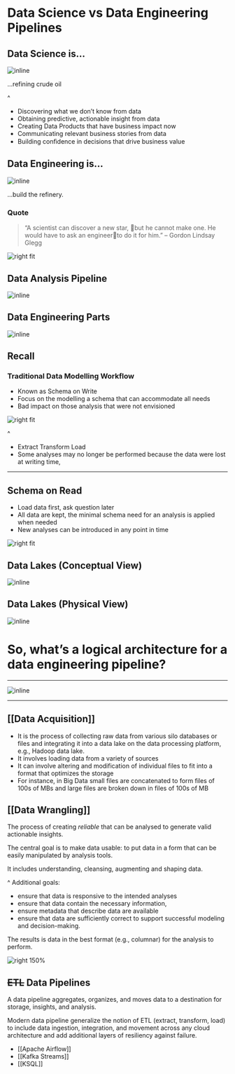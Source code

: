 # Data Science vs Data Engineering Pipelines

## Data Science is...

![inline](https://1.bp.blogspot.com/-TSvZKkzZ9mY/V9PhdzD344I/AAAAAAAAAGI/3B3Q4EkLhAMfY6es3CeUYzzDTxlWGEavACLcB/s640/oil-distillation.gif)

...refining crude oil

^ 
- Discovering what we don’t know from data 
- Obtaining predictive, actionable insight from data
- Creating Data Products that have business impact now 
- Communicating relevant business stories from data 
- Building conﬁdence in decisions that drive business value 

## Data Engineering is...

![inline](./attachments/refinery.png)

...build the refinery.

### Quote

> “A scientist can discover a new star, but he cannot make one. 
He would have to ask an engineerto do it for him.”
– Gordon Lindsay Glegg

![right fit](./attachments/lindsay.png)


## Data Analysis Pipeline

![inline](./attachments/pipeline1.png)

## Data Engineering Parts

![inline](./attachments/datapipeline2.png)

## Recall

### Traditional Data Modelling Workflow

- Known as Schema on Write
- Focus on the modelling a schema that can accommodate all needs
- Bad impact on those analysis that were not envisioned

![right fit](./attachments/schemaonread.png)

^
 - Extract Transform Load
 - Some analyses may no longer be performed because the data were lost at writing time,

---
## Schema on Read

- Load data first, ask question later
- All data are kept, the minimal schema need for an analysis is applied when needed
- New analyses can be introduced in any point in time

![right fit](./attachments/schemaonwrite.png)

## Data Lakes (Conceptual View)

![inline](./attachments/datalakewf.png)


## Data Lakes (Physical View)

![inline](./attachments/lakephysical.png)

# So, what’s a logical architecture for a data engineering pipeline?

---

![inline](./attachments/lakelogical.png)

---

## [[Data Acquisition]]

- It is the process of collecting raw data from various silo databases or files and integrating it into a data lake on the data processing platform, e.g., Hadoop data lake.
- It involves loading data from a variety of sources
- It can involve altering and modification of individual files to fit into a format that optimizes the storage
- For instance, in Big Data small files are concatenated to form files of 100s of MBs and large files are broken down in files of 100s of MB

## [[Data Wrangling]]

The process of creating *reliable*  that can be analysed to generate valid actionable insights.

The central goal is to make data usable: to put data in a form that can be easily manipulated by analysis tools.

It includes understanding, cleansing, augmenting and shaping data.

^ Additional goals:
- ensure that data is responsive to the intended analyses
- ensure that data contain the necessary information, 
- ensure metadata that describe data are available
- ensure that data are sufficiently correct to support successful modeling and decision-making.

The results is data in the best format (e.g., columnar) for the analysis to perform.

![right 150%](./attachments/wranglingsteps4.png)

##  ~~ETL~~ Data Pipelines

A data pipeline aggregates, organizes, and moves data to a destination for storage, insights, and analysis. 

Modern data pipeline generalize the notion of ETL (extract, transform, load) to include data ingestion, integration, and movement across any cloud architecture and add additional layers of resiliency against failure.

- [[Apache Airflow]]
- [[Kafka Streams]]
- [[KSQL]]


